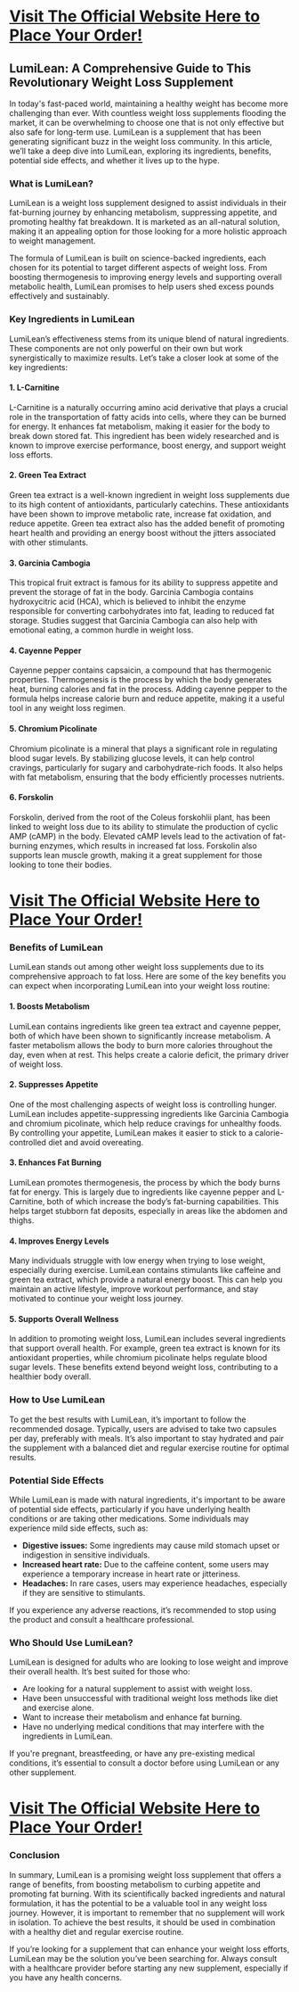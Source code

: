 <h1><a href="https://getdeals24x7.com/get-LumiLean">Visit The Official Website Here to Place Your Order!</a></h1>
<h2>LumiLean: A Comprehensive Guide to This Revolutionary Weight Loss Supplement</h2>
<p>In today's fast-paced world, maintaining a healthy weight has become more challenging than ever. With countless weight loss supplements flooding the market, it can be overwhelming to choose one that is not only effective but also safe for long-term use. LumiLean is a supplement that has been generating significant buzz in the weight loss community. In this article, we&rsquo;ll take a deep dive into LumiLean, exploring its ingredients, benefits, potential side effects, and whether it lives up to the hype.</p>
<h3>What is LumiLean?</h3>
<p>LumiLean is a weight loss supplement designed to assist individuals in their fat-burning journey by enhancing metabolism, suppressing appetite, and promoting healthy fat breakdown. It is marketed as an all-natural solution, making it an appealing option for those looking for a more holistic approach to weight management.</p>
<p>The formula of LumiLean is built on science-backed ingredients, each chosen for its potential to target different aspects of weight loss. From boosting thermogenesis to improving energy levels and supporting overall metabolic health, LumiLean promises to help users shed excess pounds effectively and sustainably.</p>
<h3>Key Ingredients in LumiLean</h3>
<p>LumiLean&rsquo;s effectiveness stems from its unique blend of natural ingredients. These components are not only powerful on their own but work synergistically to maximize results. Let&rsquo;s take a closer look at some of the key ingredients:</p>
<h4>1. <strong>L-Carnitine</strong></h4>
<p>L-Carnitine is a naturally occurring amino acid derivative that plays a crucial role in the transportation of fatty acids into cells, where they can be burned for energy. It enhances fat metabolism, making it easier for the body to break down stored fat. This ingredient has been widely researched and is known to improve exercise performance, boost energy, and support weight loss efforts.</p>
<h4>2. <strong>Green Tea Extract</strong></h4>
<p>Green tea extract is a well-known ingredient in weight loss supplements due to its high content of antioxidants, particularly catechins. These antioxidants have been shown to improve metabolic rate, increase fat oxidation, and reduce appetite. Green tea extract also has the added benefit of promoting heart health and providing an energy boost without the jitters associated with other stimulants.</p>
<h4>3. <strong>Garcinia Cambogia</strong></h4>
<p>This tropical fruit extract is famous for its ability to suppress appetite and prevent the storage of fat in the body. Garcinia Cambogia contains hydroxycitric acid (HCA), which is believed to inhibit the enzyme responsible for converting carbohydrates into fat, leading to reduced fat storage. Studies suggest that Garcinia Cambogia can also help with emotional eating, a common hurdle in weight loss.</p>
<h4>4. <strong>Cayenne Pepper</strong></h4>
<p>Cayenne pepper contains capsaicin, a compound that has thermogenic properties. Thermogenesis is the process by which the body generates heat, burning calories and fat in the process. Adding cayenne pepper to the formula helps increase calorie burn and reduce appetite, making it a useful tool in any weight loss regimen.</p>
<h4>5. <strong>Chromium Picolinate</strong></h4>
<p>Chromium picolinate is a mineral that plays a significant role in regulating blood sugar levels. By stabilizing glucose levels, it can help control cravings, particularly for sugary and carbohydrate-rich foods. It also helps with fat metabolism, ensuring that the body efficiently processes nutrients.</p>
<h4>6. <strong>Forskolin</strong></h4>
<p>Forskolin, derived from the root of the Coleus forskohlii plant, has been linked to weight loss due to its ability to stimulate the production of cyclic AMP (cAMP) in the body. Elevated cAMP levels lead to the activation of fat-burning enzymes, which results in increased fat loss. Forskolin also supports lean muscle growth, making it a great supplement for those looking to tone their bodies.</p>
<h1><a href="https://getdeals24x7.com/get-LumiLean">Visit The Official Website Here to Place Your Order!</a></h1>
<h3>Benefits of LumiLean</h3>
<p>LumiLean stands out among other weight loss supplements due to its comprehensive approach to fat loss. Here are some of the key benefits you can expect when incorporating LumiLean into your weight loss routine:</p>
<h4>1. <strong>Boosts Metabolism</strong></h4>
<p>LumiLean contains ingredients like green tea extract and cayenne pepper, both of which have been shown to significantly increase metabolism. A faster metabolism allows the body to burn more calories throughout the day, even when at rest. This helps create a calorie deficit, the primary driver of weight loss.</p>
<h4>2. <strong>Suppresses Appetite</strong></h4>
<p>One of the most challenging aspects of weight loss is controlling hunger. LumiLean includes appetite-suppressing ingredients like Garcinia Cambogia and chromium picolinate, which help reduce cravings for unhealthy foods. By controlling your appetite, LumiLean makes it easier to stick to a calorie-controlled diet and avoid overeating.</p>
<h4>3. <strong>Enhances Fat Burning</strong></h4>
<p>LumiLean promotes thermogenesis, the process by which the body burns fat for energy. This is largely due to ingredients like cayenne pepper and L-Carnitine, both of which increase the body&rsquo;s fat-burning capabilities. This helps target stubborn fat deposits, especially in areas like the abdomen and thighs.</p>
<h4>4. <strong>Improves Energy Levels</strong></h4>
<p>Many individuals struggle with low energy when trying to lose weight, especially during exercise. LumiLean contains stimulants like caffeine and green tea extract, which provide a natural energy boost. This can help you maintain an active lifestyle, improve workout performance, and stay motivated to continue your weight loss journey.</p>
<h4>5. <strong>Supports Overall Wellness</strong></h4>
<p>In addition to promoting weight loss, LumiLean includes several ingredients that support overall health. For example, green tea extract is known for its antioxidant properties, while chromium picolinate helps regulate blood sugar levels. These benefits extend beyond weight loss, contributing to a healthier body overall.</p>
<h3>How to Use LumiLean</h3>
<p>To get the best results with LumiLean, it&rsquo;s important to follow the recommended dosage. Typically, users are advised to take two capsules per day, preferably with meals. It&rsquo;s also important to stay hydrated and pair the supplement with a balanced diet and regular exercise routine for optimal results.</p>
<h3>Potential Side Effects</h3>
<p>While LumiLean is made with natural ingredients, it's important to be aware of potential side effects, particularly if you have underlying health conditions or are taking other medications. Some individuals may experience mild side effects, such as:</p>
<ul>
<li><strong>Digestive issues:</strong> Some ingredients may cause mild stomach upset or indigestion in sensitive individuals.</li>
<li><strong>Increased heart rate:</strong> Due to the caffeine content, some users may experience a temporary increase in heart rate or jitteriness.</li>
<li><strong>Headaches:</strong> In rare cases, users may experience headaches, especially if they are sensitive to stimulants.</li>
</ul>
<p>If you experience any adverse reactions, it&rsquo;s recommended to stop using the product and consult a healthcare professional.</p>
<h3>Who Should Use LumiLean?</h3>
<p>LumiLean is designed for adults who are looking to lose weight and improve their overall health. It&rsquo;s best suited for those who:</p>
<ul>
<li>Are looking for a natural supplement to assist with weight loss.</li>
<li>Have been unsuccessful with traditional weight loss methods like diet and exercise alone.</li>
<li>Want to increase their metabolism and enhance fat burning.</li>
<li>Have no underlying medical conditions that may interfere with the ingredients in LumiLean.</li>
</ul>
<p>If you're pregnant, breastfeeding, or have any pre-existing medical conditions, it&rsquo;s essential to consult a doctor before using LumiLean or any other supplement.</p>
<h1><a href="https://getdeals24x7.com/get-LumiLean">Visit The Official Website Here to Place Your Order!</a></h1>
<h3>Conclusion</h3>
<p>In summary, LumiLean is a promising weight loss supplement that offers a range of benefits, from boosting metabolism to curbing appetite and promoting fat burning. With its scientifically backed ingredients and natural formulation, it has the potential to be a valuable tool in any weight loss journey. However, it is important to remember that no supplement will work in isolation. To achieve the best results, it should be used in combination with a healthy diet and regular exercise routine.</p>
<p>If you&rsquo;re looking for a supplement that can enhance your weight loss efforts, LumiLean may be the solution you&rsquo;ve been searching for. Always consult with a healthcare provider before starting any new supplement, especially if you have any health concerns.</p>
